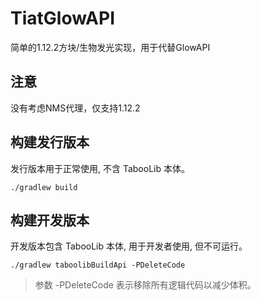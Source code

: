# TiatGlowAPI

简单的1.12.2方块/生物发光实现，用于代替GlowAPI
## 注意
没有考虑NMS代理，仅支持1.12.2

## 构建发行版本

发行版本用于正常使用, 不含 TabooLib 本体。

```
./gradlew build
```

## 构建开发版本

开发版本包含 TabooLib 本体, 用于开发者使用, 但不可运行。

```
./gradlew taboolibBuildApi -PDeleteCode
```

> 参数 -PDeleteCode 表示移除所有逻辑代码以减少体积。